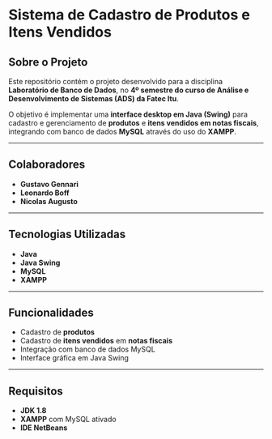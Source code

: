 # Sistema de Cadastro de Produtos e Itens Vendidos

## Sobre o Projeto
Este repositório contém o projeto desenvolvido para a disciplina **Laboratório de Banco de Dados**, no **4º semestre do curso de Análise e Desenvolvimento de Sistemas (ADS) da Fatec Itu**.  

O objetivo é implementar uma **interface desktop em Java (Swing)** para cadastro e gerenciamento de **produtos** e **itens vendidos em notas fiscais**, integrando com banco de dados **MySQL** através do uso do **XAMPP**.

---

##  Colaboradores
- **Gustavo Gennari**  
- **Leonardo Boff**  
- **Nicolas Augusto**

---

##  Tecnologias Utilizadas
- **Java**  
- **Java Swing**  
- **MySQL**  
- **XAMPP**  

---

##  Funcionalidades
- Cadastro de **produtos**  
- Cadastro de **itens vendidos** em **notas fiscais**  
- Integração com banco de dados MySQL  
- Interface gráfica em Java Swing  

---

##  Requisitos
- **JDK 1.8**  
- **XAMPP** com MySQL ativado  
- **IDE NetBeans**

  
